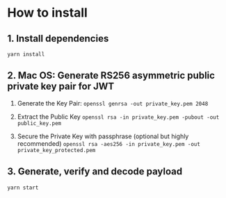 # How to install

## 1. Install dependencies
```
yarn install
```

## 2. Mac OS: Generate RS256 asymmetric public private key pair for JWT
1. Generate the Key Pair:
`openssl genrsa -out private_key.pem 2048`

2. Extract the Public Key
`openssl rsa -in private_key.pem -pubout -out public_key.pem`

3. Secure the Private Key with passphrase (optional but highly recommended)
`openssl rsa -aes256 -in private_key.pem -out private_key_protected.pem`

## 3. Generate, verify and decode payload
```
yarn start
```